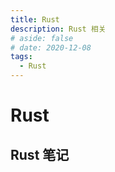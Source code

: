 ```yaml
---
title: Rust
description: Rust 相关
# aside: false
# date: 2020-12-08
tags:
  - Rust
---
```

# Rust
## Rust 笔记
